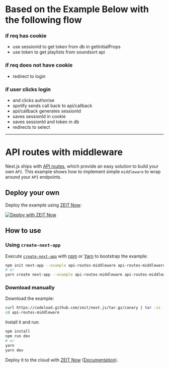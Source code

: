 # Based on the Example Below with the following flow

### if req has cookie
- use sessionId to get token from db in getInitialProps
- use token to get playlists from soundsort api

### if req does not have cookie
- redirect to login

### if user clicks login
- and clicks authorise
- spotify sends call back to api/callback
- api/callback generates sessionId
- saves sessionId in cookie
- saves sessionId and token in db
- redirects to select

---
# API routes with middleware

Next.js ships with [API routes](https://github.com/zeit/next.js#api-routes), which provide an easy solution to build your own `API`. This example shows how to implement simple `middleware` to wrap around your `API` endpoints.

## Deploy your own

Deploy the example using [ZEIT Now](https://zeit.co/now):

[![Deploy with ZEIT Now](https://zeit.co/button)](https://zeit.co/import/project?template=https://github.com/zeit/next.js/tree/canary/examples/api-routes-middleware)

## How to use

### Using `create-next-app`

Execute [`create-next-app`](https://github.com/zeit/next.js/tree/canary/packages/create-next-app) with [npm](https://docs.npmjs.com/cli/init) or [Yarn](https://yarnpkg.com/lang/en/docs/cli/create/) to bootstrap the example:

```bash
npm init next-app --example api-routes-middleware api-routes-middleware-app
# or
yarn create next-app --example api-routes-middleware api-routes-middleware-app
```

### Download manually

Download the example:

```bash
curl https://codeload.github.com/zeit/next.js/tar.gz/canary | tar -xz --strip=2 next.js-canary/examples/api-routes-middleware
cd api-routes-middleware
```

Install it and run:

```bash
npm install
npm run dev
# or
yarn
yarn dev
```

Deploy it to the cloud with [ZEIT Now](https://zeit.co/import?filter=next.js&utm_source=github&utm_medium=readme&utm_campaign=next-example) ([Documentation](https://nextjs.org/docs/deployment)).
